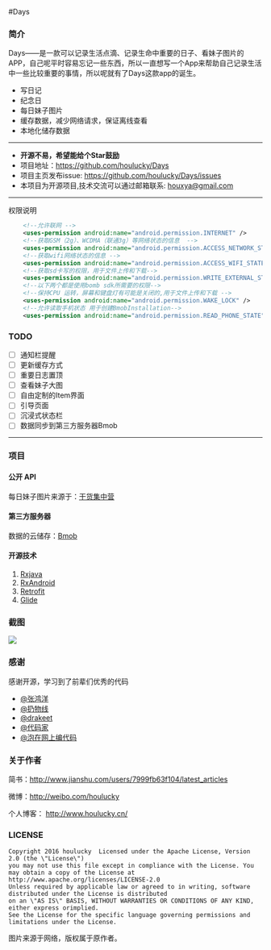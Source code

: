#Days
### 简介
Days——是一款可以记录生活点滴、记录生命中重要的日子、看妹子图片的APP，自己呢平时容易忘记一些东西，所以一直想写一个App来帮助自己记录生活中一些比较重要的事情，所以呢就有了Days这款app的诞生。
- 写日记
- 纪念日 
- 每日妹子图片
- 缓存数据，减少网络请求，保证离线查看
- 本地化储存数据

----

- **开源不易，希望能给个Star鼓励**
- 项目地址：https://github.com/houlucky/Days
- 项目主页发布issue: https://github.com/houlucky/Days/issues
- 本项目为开源项目,技术交流可以通过邮箱联系: houxya@gmail.com

----

权限说明

```xml
    <!--允许联网 -->
    <uses-permission android:name="android.permission.INTERNET" />
    <!--获取GSM（2g）、WCDMA（联通3g）等网络状态的信息  -->
    <uses-permission android:name="android.permission.ACCESS_NETWORK_STATE" />
    <!--获取wifi网络状态的信息 -->
    <uses-permission android:name="android.permission.ACCESS_WIFI_STATE" />
    <!--获取sd卡写的权限，用于文件上传和下载-->
    <uses-permission android:name="android.permission.WRITE_EXTERNAL_STORAGE" />
    <!--以下两个都是使用bomb sdk所需要的权限-->
    <!--保持CPU 运转，屏幕和键盘灯有可能是关闭的,用于文件上传和下载 -->
    <uses-permission android:name="android.permission.WAKE_LOCK" />
    <!--允许读取手机状态 用于创建BmobInstallation-->
    <uses-permission android:name="android.permission.READ_PHONE_STATE" />
```
### TODO
- [ ] 通知栏提醒
- [ ] 更新缓存方式
- [ ] 重要日志置顶
- [ ] 查看妹子大图
- [ ] 自由定制的Item界面
- [ ] 引导页面
- [ ] 沉浸式状态栏
- [ ] 数据同步到第三方服务器Bmob

----

### 项目
#### 公开 API

每日妹子图片来源于：[干货集中营][0]

#### 第三方服务器

数据的云储存：[Bmob][1]

#### 开源技术
1. [Rxjava][2]
2. [RxAndroid][3]
3. [Retrofit][4]
4. [Glide][5]

### 截图

![][image-0]
### 感谢
感谢开源，学习到了前辈们优秀的代码
- [@张鸿洋][7]
- [@扔物线][8]
- [@drakeet][9]
- [@代码家][10]
- [@泡在网上编代码][14]

### 关于作者

简书：http://www.jianshu.com/users/7999fb63f104/latest_articles

微博：http://weibo.com/houlucky

个人博客： http://www.houlucky.cn/

### LICENSE

```
Copyright 2016 houlucky  Licensed under the Apache License, Version 2.0 (the \"License\")
you may not use this file except in compliance with the License. You may obtain a copy of the License at 
http://www.apache.org/licenses/LICENSE-2.0
Unless required by applicable law or agreed to in writing, software distributed under the License is distributed 
on an \"AS IS\" BASIS, WITHOUT WARRANTIES OR CONDITIONS OF ANY KIND, either express orimplied. 
See the License for the specific language governing permissions and limitations under the License.
```

图片来源于网络，版权属于原作者。



[0]: http://gank.io/
[1]:  http://www.bmob.cn/
[2]: https://github.com/ReactiveX/RxJava
[3]: https://github.com/ReactiveX/RxAndroid
[4]: https://github.com/square/retrofit
[5]: https://github.com/bumptech/glide
[6]: https://github.com/yangfuhai/ASimpleCache
[7]: https://github.com/hongyangAndroid
[8]: https://github.com/rengwuxian
[9]: https://github.com/drakeet
[10]: https://github.com/daimajia
[13]: https://github.com/Jude95
[14]: http://weibo.com/u/2711441293?topnav=1&wvr=6&topsug=1&is_all=1


[image-0]:  images/app.png
[image-1]:  images/1.png
[image-2]:  images/2.png
[image-3]:  images/3.png
